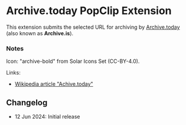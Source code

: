 # Archive.today PopClip Extension

This extension submits the selected URL for archiving by [Archive.today](https://archive.today/) (also known as **Archive.is**).

### Notes

Icon: "archive-bold" from Solar Icons Set (CC-BY-4.0).

Links:

- [Wikipedia article "Achive.today"](https://en.wikipedia.org/wiki/Archive.today)

## Changelog

- 12 Jun 2024: Initial release
